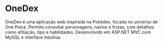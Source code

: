 # OneDex
OneDex é uma aplicação web inspirada na Pokédex, focada no universo de One Piece. Permite consultar personagens, navios e frutas, com detalhes como afiliação, tipo e habilidades. Desenvolvido em ASP.NET MVC com MySQL e interface intuitiva.
